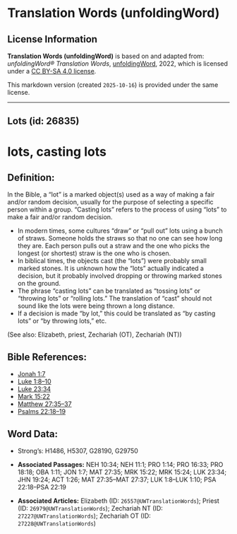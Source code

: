 # Translation Words (unfoldingWord)

## License Information

**Translation Words (unfoldingWord)** is based on and adapted from: _unfoldingWord® Translation Words_, [unfoldingWord](https://unfoldingword.org/utw), 2022, which is licensed under a [CC BY-SA 4.0 license](https://creativecommons.org/licenses/by-sa/4.0/legalcode.en).

This markdown version (created `2025-10-16`) is provided under the same license.



--------------------------------

## Lots (id: 26835)

lots, casting lots
==================

Definition:
-----------

In the Bible, a “lot” is a marked object(s) used as a way of making a fair and/or random decision, usually for the purpose of selecting a specific person within a group. “Casting lots” refers to the process of using “lots” to make a fair and/or random decision.

* In modern times, some cultures “draw” or “pull out” lots using a bunch of straws. Someone holds the straws so that no one can see how long they are. Each person pulls out a straw and the one who picks the longest (or shortest) straw is the one who is chosen.
* In biblical times, the objects cast (the “lots”) were probably small marked stones. It is unknown how the “lots” actually indicated a decision, but it probably involved dropping or throwing marked stones on the ground.
* The phrase “casting lots” can be translated as “tossing lots” or “throwing lots” or “rolling lots.” The translation of “cast” should not sound like the lots were being thrown a long distance.
* If a decision is made “by lot,” this could be translated as “by casting lots” or “by throwing lots,” etc.

(See also: Elizabeth, priest, Zechariah (OT), Zechariah (NT))

Bible References:
-----------------

* [Jonah 1:7](https://ref.ly/Jonah1:7)
* [Luke 1:8–10](https://ref.ly/Luke1:8-Luke1:10)
* [Luke 23:34](https://ref.ly/Luke23:34)
* [Mark 15:22](https://ref.ly/Mark15:22)
* [Matthew 27:35–37](https://ref.ly/Matt27:35-Matt27:37)
* [Psalms 22:18–19](https://ref.ly/Ps22:18-Ps22:19)

Word Data:
----------

* Strong’s: H1486, H5307, G28190, G29750

* **Associated Passages:** NEH 10:34; NEH 11:1; PRO 1:14; PRO 16:33; PRO 18:18; OBA 1:11; JON 1:7; MAT 27:35; MRK 15:22; MRK 15:24; LUK 23:34; JHN 19:24; ACT 1:26; MAT 27:35–MAT 27:37; LUK 1:8–LUK 1:10; PSA 22:18–PSA 22:19
* **Associated Articles:** Elizabeth (ID: `26557@UWTranslationWords`); Priest (ID: `26979@UWTranslationWords`); Zechariah NT (ID: `27227@UWTranslationWords`); Zechariah OT (ID: `27228@UWTranslationWords`)

